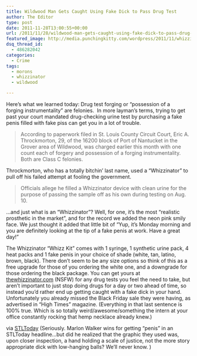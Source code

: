 ```yaml
---
title: Wildwood Man Gets Caught Using Fake Dick to Pass Drug Test
author: The Editor
type: post
date: 2011-11-28T13:00:55+00:00
url: /2011/11/28/wildwood-man-gets-caught-using-fake-dick-to-pass-drug-test/
featured_image: http://media.punchingkitty.com/wordpress/2011/11/whizzinator.jpg
dsq_thread_id:
  - 486282042
categories:
  - Crime
tags:
  - morons
  - whizzinator
  - wildwood

---
```

Here&#8217;s what we learned today: Drug test forging or &#8220;possession of a forging instrumentality&#8221; are felonies.  In more layman&#8217;s terms, trying to get past your court mandated drug-checking urine test by purchasing a fake penis filled with fake piss can get you in a lot of trouble.

> According to paperwork filed in St. Louis County Circuit Court, Eric A. Throckmorton, 29, of the 16200 block of Port of Nantucket in the Grover area of Wildwood, was charged earlier this month with one count each of forgery and possession of a forging instrumentality. Both are Class C felonies.

Throckmorton, who has a totally bitchin&#8217; last name, used a &#8220;Whizzinator&#8221; to pull off his failed attempt at fooling the government.

> Officials allege he filled a Whizzinator device with clean urine for the purpose of passing the sample off as his own during testing on Aug. 10.

&#8230;and just what is an &#8220;Whizzinator&#8221;? Well, for one, it&#8217;s the most &#8220;realistic prosthetic in the market&#8221;, and for the record we added the neon pink smily face. We just thought it added that little bit of &#8220;Yup, it&#8217;s Monday morning and you are definitely looking at the tip of a fake penis at work. Have a great day!&#8221;

The Whizzinator &#8220;Whizz Kit&#8221; comes with 1 syringe, 1 synthetic urine pack, 4 heat packs and 1 fake penis in your choice of shade (white, tan, latino, brown, black). There don&#8217;t seem to be any size options so think of this as a free upgrade for those of you ordering the white one, and a downgrade for those ordering the black package. You can get yours at <a href="http://www.thewhizzinator.com/whizzinator.html" target="_blank">thewhizzinator.com</a> (NSFW) for any drug tests you feel the need to take, but aren&#8217;t important to just stop doing drugs for a day or two ahead of time, so instead you&#8217;d rather end up getting caught with a fake dick in your hand. Unfortunately you already missed the Black Friday sale they were having, as advertised in &#8220;High Times&#8221; magazine. (Everything in that last sentence is 100% true. Which is so totally weird/awesome/something the intern at your office constantly rocking that hemp necklace already knew.)

via <a href="http://www.stltoday.com/news/local/metro/police-grover-man-filled-fake-penis-with-urine-for-test/article_f8f19e36-17c3-11e1-8d6d-0019bb30f31a.html" target="_blank">STLToday</a> (Seriously. Marlon Walker wins for getting &#8220;penis&#8221; in an STLToday headline&#8230;but did he realized that the graphic they used was, upon closer inspection, a hand holding a scale of justice, not the more story appropriate dick with low-hanging balls? We&#8217;ll never know. )

&nbsp;